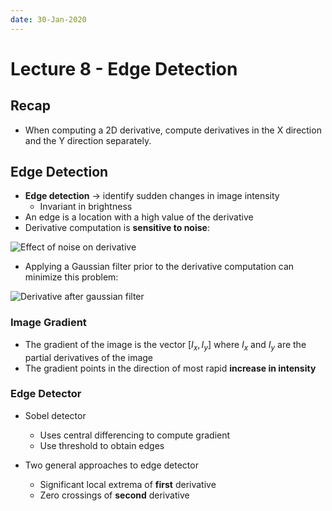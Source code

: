 ```yaml
---
date: 30-Jan-2020
---
```


# Lecture 8 - Edge Detection

## Recap

* When computing a 2D derivative, compute derivatives in the X direction and the Y direction separately.

## Edge Detection

* **Edge detection** -> identify sudden changes in image intensity
  * Invariant in brightness
* An edge is a location with a high value of the derivative
* Derivative computation is **sensitive to noise**:

![Effect of noise on derivative](figures/08-derivative-noise.png)

* Applying a Gaussian filter prior to the derivative computation can minimize this problem:

![Derivative after gaussian filter](figures/08-derivative-gaussian.png)

### Image Gradient

* The gradient of the image is the vector $[I_x, I_y]$ where $I_x$ and $I_y$ are the partial derivatives of the image
* The gradient points in the direction of most rapid **increase in intensity**

### Edge Detector

* Sobel detector
  * Uses central differencing to compute gradient
  * Use threshold to obtain edges

* Two general approaches to edge detector
  * Significant local extrema of **first** derivative
  * Zero crossings of **second** derivative
